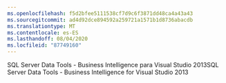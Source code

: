 ```yaml
---
ms.openlocfilehash: f5d2bfee5111538cf7d9c6f3871dd48ca4a43a43
ms.sourcegitcommit: ad4d92dce894592a259721a1571b1d8736abacdb
ms.translationtype: MT
ms.contentlocale: es-ES
ms.lasthandoff: 08/04/2020
ms.locfileid: "87749160"
---
```

<span data-ttu-id="b37d0-101">SQL Server Data Tools \- Business Intelligence para Visual Studio 2013</span><span class="sxs-lookup"><span data-stu-id="b37d0-101">SQL Server Data Tools \- Business Intelligence for Visual Studio 2013</span></span>
